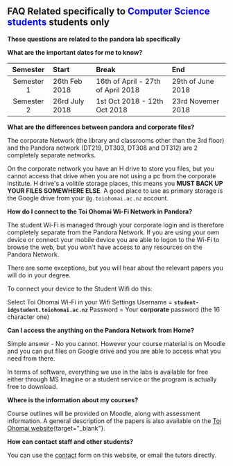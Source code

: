 ## FAQ Related specifically to <span style="color: blue">Computer Science students</span> students only

**These questions are related to the pandora lab specifically**

**What are the important dates for me to know?**

|  Semester  | Start          | Break                              | End               |
| :--------: | :------------- | :--------------------------------- | :---------------- |
| Semester 1 | 26th Feb 2018  | 16th of April - 27th of April 2018 | 29th of June 2018 |
| Semester 2 | 26rd July 2018 | 1st Oct 2018 - 12th Oct 2018       | 23rd Novemer 2018 |

**What are the differences between pandora and corporate files?**

The corporate Network (the library and classrooms other than the 3rd floor) and the Pandora network (DT219, DT303, DT308 and DT312) are 2 completely separate networks.

On the corporate network you have an H drive to store you files, but you cannot access that drive when you are not using a pc from the corporate institute. H drive's a volitile storage places, this means you **MUST BACK UP YOUR FILES SOMEWHERE ELSE**. A good place to use as primary storage is the Google drive from your `@g.toiohomai.ac.nz` account.<br/>

**How do I connect to the Toi Ohomai Wi-Fi Network in Pandora?**

The student Wi-Fi is managed through your corporate login and is therefore completely separate from the Pandora Network. If you are using your own device or connect your mobile device you are able to logon to the Wi-Fi to browse the web, but you won't have access to any resources on the Pandora Network.

There are some exceptions, but you will hear about the relevant papers you will do in your degree.

To connect your device to the Student Wifi do this:

Select Toi Ohomai Wi-Fi in your Wifi Settings
Username = **`student-id@student.toiohomai.ac.nz`**
Password = Your **corporate** password (the 16 character one)

**Can I access the anything on the Pandora Network from Home?**

Simple answer - No you cannot.
However your course material is on Moodle and you can put files on Google drive and you are able to access what you need from there.

In terms of software, everything we use in the labs is available for free either through MS Imagine or a student service or the program is actually free to download.

**Where is the information about my courses?**

Course outlines will be provided on Moodle, along with assessment information.
A general description of the papers is also available on the [Toi Ohomai website](https://toiohomai.ac.nz/study/computing-course-papers-and-topics){target="\_blank"}.

**How can contact staff and other students?**

You can use the [contact](/contact) form on this website, or email the tutors directly.
